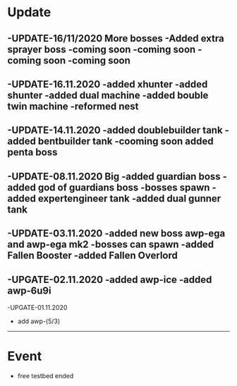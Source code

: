 # Update

-UPDATE-16/11/2020 More bosses
-Added extra sprayer boss
-coming soon
-coming soon
-coming soon
-coming soon
-------------------------------------
-UPDATE-16.11.2020
-added xhunter
-added shunter
-added dual machine
-added bouble twin machine
-reformed nest
------------------------------------
-UPDATE-14.11.2020
-added doublebuilder tank
-added bentbuilder tank
-cooming soon added penta boss
--------------------------------------
-UPDATE-08.11.2020 Big
-added guardian boss
-added god of guardians boss
-bosses spawn
-added expertengineer tank
-added dual gunner tank
--------------------------------------
-UPDATE-03.11.2020
-added new boss awp-ega and awp-ega mk2
-bosses can spawn
-added Fallen Booster
-added Fallen Overlord
--------------------------------------
-UPGATE-02.11.2020
-added awp-ice
-added awp-6u9i
--------------------------------------
-UPGATE-01.11.2020
- add awp-(5/3)
--------------------------------------
# Event
- free testbed ended
